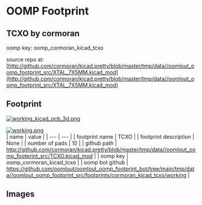 # OOMP Footprint  
## TCXO  by cormoran  
  
oomp key: oomp_cormoran_kicad_tcxo  
  
source repo at: [http://github.com/cormoran/kicad.pretty/blob/master/tmp/data//oomlout_oomp_footprint_src/XTAL_7X5MM.kicad_mod](http://github.com/cormoran/kicad.pretty/blob/master/tmp/data//oomlout_oomp_footprint_src/XTAL_7X5MM.kicad_mod)  
## Footprint  
  
[![working_kicad_pcb_3d.png](working_kicad_pcb_3d_600.png)](working_kicad_pcb_3d.png)  
  
[![working.png](working_600.png)](working.png)  
| name | value | 
| --- | --- | 
| footprint name | TCXO | 
| footprint description | None | 
| number of pads | 10 | 
| github path | http://github.com/cormoran/kicad.pretty/blob/master/tmp/data//oomlout_oomp_footprint_src/TCXO.kicad_mod | 
| oomp key | oomp_cormoran_kicad_tcxo | 
| oomp bot github | https://github.com/oomlout/oomlout_oomp_footprint_bot/tree/main/tmp/data//oomlout_oomp_footprint_src/footprints/cormoran_kicad_tcxo/working | 
## Images  
